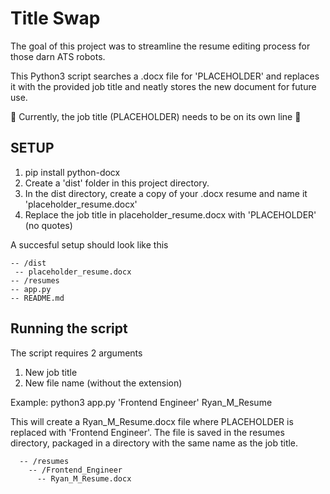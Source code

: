 # Title Swap
The goal of this project was to streamline the resume editing process for those darn ATS robots.

This Python3 script searches a .docx file for 'PLACEHOLDER' and replaces it with the provided job title and neatly stores the new document for future use.

🚨 Currently, the job title (PLACEHOLDER) needs to be on its own line 🚨

## SETUP
1) pip install python-docx
2) Create a 'dist' folder in this project directory.
3) In the dist directory, create a copy of your .docx resume and name it 'placeholder_resume.docx'
4) Replace the job title in placeholder_resume.docx with 'PLACEHOLDER' (no quotes)

A succesful setup should look like this
```
-- /dist
 -- placeholder_resume.docx
-- /resumes
-- app.py
-- README.md
```

## Running the script

The script requires 2 arguments
1) New job title
2) New file name (without the extension)

Example:
    python3 app.py 'Frontend Engineer' Ryan_M_Resume

This will create a Ryan_M_Resume.docx file where PLACEHOLDER is replaced with 'Frontend Engineer'. The file is saved in the resumes directory, packaged in a directory with the same name as the job title.
```
  -- /resumes
    -- /Frontend_Engineer
      -- Ryan_M_Resume.docx
```